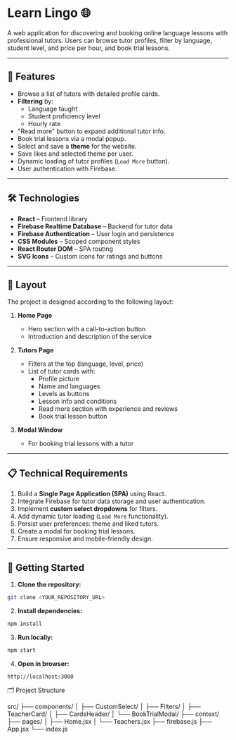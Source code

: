 # Learn Lingo 🌐

A web application for discovering and booking online language lessons with professional tutors. Users can browse tutor profiles, filter by language, student level, and price per hour, and book trial lessons.

---

## 🎯 Features

- Browse a list of tutors with detailed profile cards.
- **Filtering** by:
  - Language taught
  - Student proficiency level
  - Hourly rate
- "Read more" button to expand additional tutor info.
- Book trial lessons via a modal popup.
- Select and save a **theme** for the website.
- Save likes and selected theme per user.
- Dynamic loading of tutor profiles (`Load More` button).
- User authentication with Firebase.

---

## 🛠 Technologies

- **React** – Frontend library
- **Firebase Realtime Database** – Backend for tutor data
- **Firebase Authentication** – User login and persistence
- **CSS Modules** – Scoped component styles
- **React Router DOM** – SPA routing
- **SVG Icons** – Custom icons for ratings and buttons

---

## 🎨 Layout

The project is designed according to the following layout:

1. **Home Page**

   - Hero section with a call-to-action button
   - Introduction and description of the service

2. **Tutors Page**

   - Filters at the top (language, level, price)
   - List of tutor cards with:
     - Profile picture
     - Name and languages
     - Levels as buttons
     - Lesson info and conditions
     - Read more section with experience and reviews
     - Book trial lesson button

3. **Modal Window**
   - For booking trial lessons with a tutor

---

## 📋 Technical Requirements

1. Build a **Single Page Application (SPA)** using React.
2. Integrate Firebase for tutor data storage and user authentication.
3. Implement **custom select dropdowns** for filters.
4. Add dynamic tutor loading (`Load More` functionality).
5. Persist user preferences: theme and liked tutors.
6. Create a modal for booking trial lessons.
7. Ensure responsive and mobile-friendly design.

---

## 🚀 Getting Started

1. **Clone the repository:**

```bash
git clone <YOUR_REPOSITORY_URL>
```

2. **Install dependencies:**

```bash
npm install
```

3. **Run locally:**

```bash
npm start
```

4. **Open in browser:**

```
http://localhost:3000
```

🗂 Project Structure

src/
├── components/
│ ├── CustomSelect/
│ ├── Filters/
│ ├── TeacherCard/
│ ├── CardsHeader/
│ └── BookTrialModal/
├── context/
├── pages/
│ ├── Home.jsx
│ └── Teachers.jsx
├── firebase.js
├── App.jsx
└── index.js
